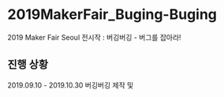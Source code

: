 # 2019MakerFair_Buging-Buging
2019 Maker Fair Seoul 전시작 : 버깅버깅 - 버그를 잡아라!

## 진행 상황
2019.09.10 - 2019.10.30
버깅버깅 제작 및 
